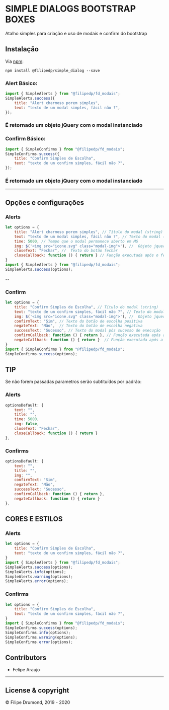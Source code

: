 # SIMPLE DIALOGS BOOTSTRAP BOXES

Atalho simples para criação e uso de modais e confirm do bootstrap

## Instalação
Via [npm](http://npmjs.org):
```shell
npm install @filipedp/simple_dialog --save
```
### Alert Básico:

```js
import { SimpleAlerts } from "@filipedp/fd_modais";
SimpleAlerts.success({
    title: "Alert charmoso porem simples",
    text: "texto de um modal simples, fácil não ?",
});
```
### É retornado um objeto jQuery com o modal instanciado


### Confirm Básico:

```js
import { SimpleConfirms } from "@filipedp/fd_modais";
SimpleConfirms.success({
    title: "Confirm Simples de Escolha",
    text: "texto de um confirm simples, fácil não ?",
});
```
### É retornado um objeto jQuery com o modal instanciado

---

## Opções e configurações
### Alerts
```js
let options = {
    title: "Alert charmoso porem simples", // Título do modal (string)
    text: "texto de um modal simples, fácil não ?", // Texto do modal (string)
    time: 5000, // Tempo que o modal permanece aberto em MS
    img: $('<img src="icone.svg" class="modal-img">'), //  Objeto jquery de imagem com um src IMPORTANTE A CLASSE CSS
    closeText: "Fechar", //  Texto do botão fechar
    closeCallback: function () { return } // Função executada após o fechamento do modal
}
import { SimpleAlerts } from "@filipedp/fd_modais";
SimpleAlerts.success(options);
```
--
### Confirm
```js
let options = {
    title: "Confirm Simples de Escolha", // Título do modal (string)
    text: "texto de um confirm simples, fácil não ?", // Texto do modal (string)
    img: $('<img src="icone.svg" class="modal-img">'), //  Objeto jquery de imagem com um src IMPORTANTE A CLASSE CSS
    confirmText: "Sim", // Texto do botão de escolha positiva
    negateText: "Não",  // Texto do botão de escolha negativa
    successText: "Sucesso", // Texto do modal pós sucesso de execução
    confirmCallback: function () { return }, // Função executada após a confirmção
    negateCallback: function () { return }  // Função executada após a negação
}
import { SimpleConfirms } from "@filipedp/fd_modais";
SimpleConfirms.success(options);
```
## TIP
Se não forem passadas parametros serão subtituídos por padrão:
### Alerts
```js
optionsDefault: {
    text: "",
    title: "",
    time: 5000,
    img: false,
    closeText: "Fechar",
    closeCallback: function () { return }
},
```
### Confirms
```js
optionsDefault: {
    text: "",
    title: "",
    img: "",
    confirmText: "Sim",
    negateText: "Não",
    successText: "Sucesso",
    confirmCallback: function () { return },
    negateCallback: function () { return }
},
```

## CORES E ESTILOS
### Alerts
```js
let options = {
    title: "Confirm Simples de Escolha",
    text: "texto de um confirm simples, fácil não ?",
}
import { SimpleAlerts } from "@filipedp/fd_modais";
SimpleAlerts.success(options);
SimpleAlerts.info(options);
SimpleAlerts.warning(options);
SimpleAlerts.error(options);
```

### Confirms
```js
let options = {
    title: "Confirm Simples de Escolha",
    text: "texto de um confirm simples, fácil não ?",
}
import { SimpleConfirms } from "@filipedp/fd_modais";
SimpleConfirms.success(options);
SimpleConfirms.info(options);
SimpleConfirms.warning(options);
SimpleConfirms.error(options);
```


## Contributors

- Felipe Araujo

---

## License & copyright
© Filipe Drumond, 2019 - 2020
